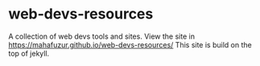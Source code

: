 # web-devs-resources
A collection of web devs tools and sites. View the site in https://mahafuzur.github.io/web-devs-resources/
This site is build on the top of jekyll.

